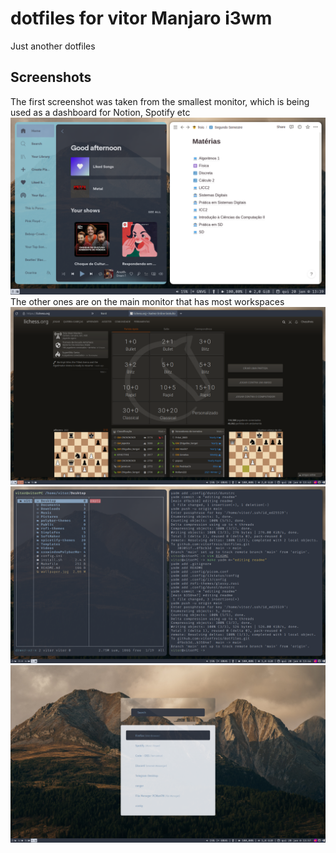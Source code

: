 # dotfiles for vitor Manjaro i3wm

Just another dotfiles

## Screenshots
The first screenshot was taken from the smallest monitor, which is being used as a dashboard for Notion, Spotify etc
![Screenshot 1](https://github.com/vitorfrois/dotfiles/blob/main/.config/screenshots/2022-01-20_13-40.png)
The other ones are on the main monitor that has most workspaces
![Screenshot 2](https://github.com/vitorfrois/dotfiles/blob/main/.config/screenshots/2022-01-20_13-43.png)
![Screenshot 3](https://github.com/vitorfrois/dotfiles/blob/main/.config/screenshots/2022-01-20_13-44.png)
![Screenshot 4](https://github.com/vitorfrois/dotfiles/blob/main/.config/screenshots/2022-01-20_13-57.png)



